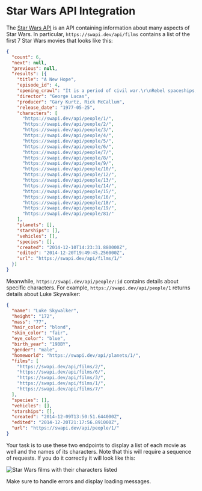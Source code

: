 # Star Wars API Integration

The [Star Wars API](https://swapi.dev/) is an API containing information about many aspects of Star Wars. In particular, `https://swapi.dev/api/films` contains a list of the first 7 Star Wars movies that looks like this:

```json
{
  "count": 6,
  "next": null,
  "previous": null,
  "results": [{
    "title": "A New Hope",
    "episode_id": 4,
    "opening_crawl": "It is a period of civil war.\r\nRebel spaceships, striking\r\nfrom a hidden base, have won\r\ntheir first victory against\r\nthe evil Galactic Empire.\r\n\r\nDuring the battle, Rebel\r\nspies managed to steal secret\r\nplans to the Empire's\r\nultimate weapon, the DEATH\r\nSTAR, an armored space\r\nstation with enough power\r\nto destroy an entire planet.\r\n\r\nPursued by the Empire's\r\nsinister agents, Princess\r\nLeia races home aboard her\r\nstarship, custodian of the\r\nstolen plans that can save her\r\npeople and restore\r\nfreedom to the galaxy....",
    "director": "George Lucas",
    "producer": "Gary Kurtz, Rick McCallum",
    "release_date": "1977-05-25",
    "characters": [
      "https://swapi.dev/api/people/1/",
      "https://swapi.dev/api/people/2/",
      "https://swapi.dev/api/people/3/",
      "https://swapi.dev/api/people/4/",
      "https://swapi.dev/api/people/5/",
      "https://swapi.dev/api/people/6/",
      "https://swapi.dev/api/people/7/",
      "https://swapi.dev/api/people/8/",
      "https://swapi.dev/api/people/9/",
      "https://swapi.dev/api/people/10/",
      "https://swapi.dev/api/people/12/",
      "https://swapi.dev/api/people/13/",
      "https://swapi.dev/api/people/14/",
      "https://swapi.dev/api/people/15/",
      "https://swapi.dev/api/people/16/",
      "https://swapi.dev/api/people/18/",
      "https://swapi.dev/api/people/19/",
      "https://swapi.dev/api/people/81/"
    ],
    "planets": [],
    "starships": [],
    "vehicles": [],
    "species": [],
    "created": "2014-12-10T14:23:31.880000Z",
    "edited": "2014-12-20T19:49:45.256000Z",
    "url": "https://swapi.dev/api/films/1/"
  }]
}
```

Meanwhile, `https://swapi.dev/api/people/:id` contains details about specific characters. For example, `https://swapi.dev/api/people/1` returns details about Luke Skywalker:

```json
{
  "name": "Luke Skywalker",
  "height": "172",
  "mass": "77",
  "hair_color": "blond",
  "skin_color": "fair",
  "eye_color": "blue",
  "birth_year": "19BBY",
  "gender": "male",
  "homeworld": "https://swapi.dev/api/planets/1/",
  "films": [
    "https://swapi.dev/api/films/2/",
    "https://swapi.dev/api/films/6/",
    "https://swapi.dev/api/films/3/",
    "https://swapi.dev/api/films/1/",
    "https://swapi.dev/api/films/7/"
  ],
  "species": [],
  "vehicles": [],
  "starships": [],
  "created": "2014-12-09T13:50:51.644000Z",
  "edited": "2014-12-20T21:17:56.891000Z",
  "url": "https://swapi.dev/api/people/1/"
}
```

Your task is to use these two endpoints to display a list of each movie as well and the names of its characters. Note that this will require a sequence of requests. If you do it correctly it will look like this:

![Star Wars films with their characters listed](https://ik.imagekit.io/sikaeducation/star-wars-api-integration/star-wars-api-integration-1_2IRDBQm-4.png?ik-sdk-version=javascript-1.4.3&updatedAt=1665352265887&fr=w-1000)

Make sure to handle errors and display loading messages.
